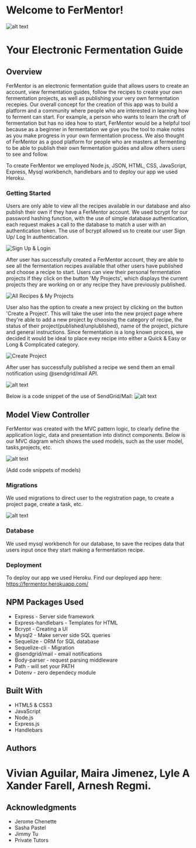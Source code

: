 # Welcome to FerMentor!
![alt text](public/photos/logo.png)
 
# Your Electronic Fermentation Guide



## Overview
 FerMentor is an electronic fermentation guide that allows users to create an account, view fermentation guides, follow the recipes to create your own fermentation projects, as well as publishing your very own fermentation recepies. Our overall concept for the creation of this app was to build a platform and a community where people who are interested in learning how to ferment can start. For example, a person who wants to learn the craft of fermentation but has no idea how to start, FerMentor would be a helpful tool because as a beginner in fermentation we give you the tool to make notes as you make progress in your own fermentation process. We also thought of FerMentor as a good platform for people who are masters at fermenting to be able to publish their own fermentation guides and allow others users to see and follow.
 
 To create FerMentor we employed Node.js, JSON, HTML, CSS, JavaScript, Express, Mysql workbench, handlebars and to deploy our app we used Heroku.

 ### Getting Started

  Users are only able to view all the recipes available in our database and also publish their own if they have a FerMentor account. We used bcrypt for our password hashing function, with the use of simple database authentication, each request makes a call to the database to match a user with an authentication token. The use of bcrypt allowed us to create our user Sign Up/ Log In authentication. 

![Sign Up & Login](public/photos/sign-up-login.gif "Sign up, log in, and start fermenting!")



After user has successfully created a FerMentor account, they are able to see all the fermentation recipes available that other users have published and choose a recipe to start. Users can view their personal fermentation projects if they click on the button 'My Projects', which displays the current projects they are working on or any recipe they have previously published.

![All Recipes & My Projects](public/photos/all-recipes-my-projects.gif "See all available recipes and projects you're working on.")

 User also has the option to create a new project by clicking on the button 'Create a Project'. This will take the user into the new project page where they're able to add a new project by choosing the category of recipe, the status of their project(published/unplublished), name of the project, picture and general instructions. Since fermentation is a long known process, we decided it would be ideal to place evey recipe into either a Quick & Easy or Long & Complicated category. 

![Create Project](public/photos/create-project.gif "Create your own projects already!")

After user has successfully published a recipe we send them an email notification using @sendgrid/mail API. 

![alt text](public/photos/grid.png)

Below is a code snippet of the use of SendGrid/Mail:
![alt text](public/photos/sendgrid.png)


## Model View Controller
 FerMentor was created with the MVC pattern logic, to clearly define the application logic, data and presentation into distinct components. Below is our MVC diagram which shows the used models, such as the user model, tasks,projects, etc.

![alt text](public/photos/mvc.jpeg)

(Add code snippets of models)


### Migrations
We used migrations to direct user to the registration page, to create a project page, create a task, etc. 

![alt text](public/photos/migrations.jpeg)


### Database
We used mysql workbench for our database, to save the recipes data that users input once they start making a fermentation recipe. 

### Deployment 
To deploy our app we used Heroku.
Find our deployed app here: 
https://fermentor.herokuapp.com/



## NPM Packages Used
* Express - Server side framework
* Express-handlebars - Templates for HTML
* Bcrypt - Creating a UI 
* Mysql2 - Make server side SQL queries
* Sequelize - ORM for SQL database
* Sequelize-cli - Migration
* @sendgrid/mail - email notifications
* Body-parser - request parsing middleware
* Path - will set your PATH
* Dotenv - zero dependecy module

## Built With
* HTML5 & CSS3
* JavaScript
* Node.js
* Express.js
* Handlebars

## Authors
# Vivian Aguilar, Maira Jimenez, Lyle A Xander Farell, Arnesh Regmi. 

## Acknowledgments 

* Jerome Chenette
* Sasha Pastel
* Jimmy Tu
* Private Tutors
